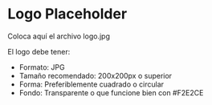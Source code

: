 # Logo Placeholder

Coloca aquí el archivo logo.jpg

El logo debe tener:
- Formato: JPG 
- Tamaño recomendado: 200x200px o superior
- Forma: Preferiblemente cuadrado o circular
- Fondo: Transparente o que funcione bien con #F2E2CE

